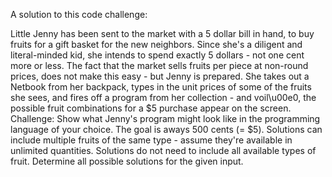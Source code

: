 A solution to this code challenge:

Little Jenny has been sent to the market with a 5 dollar bill in hand, to buy fruits for a gift basket for the new neighbors. Since she's a diligent and literal-minded kid, she intends to spend exactly 5 dollars - not one cent more or less.
The fact that the market sells fruits per piece at non-round prices, does not make this easy - but Jenny is prepared. She takes out a Netbook from her backpack, types in the unit prices of some of the fruits she sees, and fires off a program from her collection - and voil\u00e0, the possible fruit combinations for a $5 purchase appear on the screen.
Challenge: Show what Jenny's program might look like in the programming language of your choice.
The goal is aways 500 cents (= $5).
Solutions can include multiple fruits of the same type - assume they're available in unlimited quantities.
Solutions do not need to include all available types of fruit.
Determine all possible solutions for the given input.
